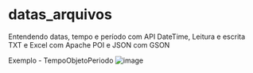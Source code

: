 # datas_arquivos
Entendendo datas, tempo e período com API DateTime, Leitura e escrita TXT e Excel com Apache POI e JSON com GSON


Exemplo - TempoObjetoPeriodo
![image](https://user-images.githubusercontent.com/11823640/192267897-bb66c65a-3355-4a15-883f-e7eb34bd1a3e.png)
